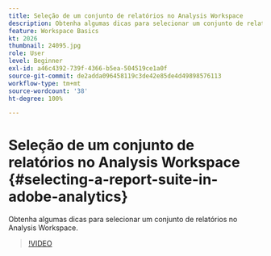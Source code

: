 ```yaml
---
title: Seleção de um conjunto de relatórios no Analysis Workspace
description: Obtenha algumas dicas para selecionar um conjunto de relatórios no Analysis Workspace.
feature: Workspace Basics
kt: 2026
thumbnail: 24095.jpg
role: User
level: Beginner
exl-id: a46c4392-739f-4366-b5ea-504519ce1a0f
source-git-commit: de2adda096458119c3de42e85de4d49898576113
workflow-type: tm+mt
source-wordcount: '38'
ht-degree: 100%

---
```


# Seleção de um conjunto de relatórios no Analysis Workspace {#selecting-a-report-suite-in-adobe-analytics}

Obtenha algumas dicas para selecionar um conjunto de relatórios no Analysis Workspace.

>[!VIDEO](https://video.tv.adobe.com/v/3428555/?quality=12&learn=on&captions=por_br)
